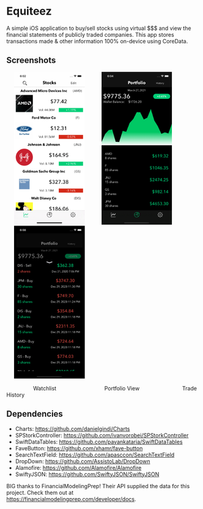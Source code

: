 # Equiteez
A simple iOS application to buy/sell stocks using virtual $$$ and view the financial statements of publicly traded companies. This app stores transactions made & other information 100% on-device using CoreData.

## Screenshots
<img src="Screenshots/watchlist.png" height="400" hspace="20"/> <img src="Screenshots/portfolio.png" height="400" hspace="20"/> <img src="Screenshots/tradehistory.png" height="400" hspace="20"/>

&emsp;&emsp;&emsp;&emsp;&emsp;Watchlist&emsp;&emsp;&emsp;&emsp;&emsp;&emsp;&emsp;&emsp;&emsp;Portfolio View&emsp;&emsp;&emsp;&emsp;&emsp;&emsp;&emsp;&emsp;Trade History

## Dependencies
- Charts: https://github.com/danielgindi/Charts
- SPStorkController: https://github.com/ivanvorobei/SPStorkController
- SwiftDataTables: https://github.com/pavankataria/SwiftDataTables
- FaveButton: https://github.com/xhamr/fave-button
- SearchTextField: https://github.com/apasccon/SearchTextField
- DropDown: https://github.com/AssistoLab/DropDown
- Alamofire: https://github.com/Alamofire/Alamofire
- SwiftyJSON: https://github.com/SwiftyJSON/SwiftyJSON

BIG thanks to FinancialModelingPrep! Their API supplied the data for this project. Check them out at https://financialmodelingprep.com/developer/docs.
